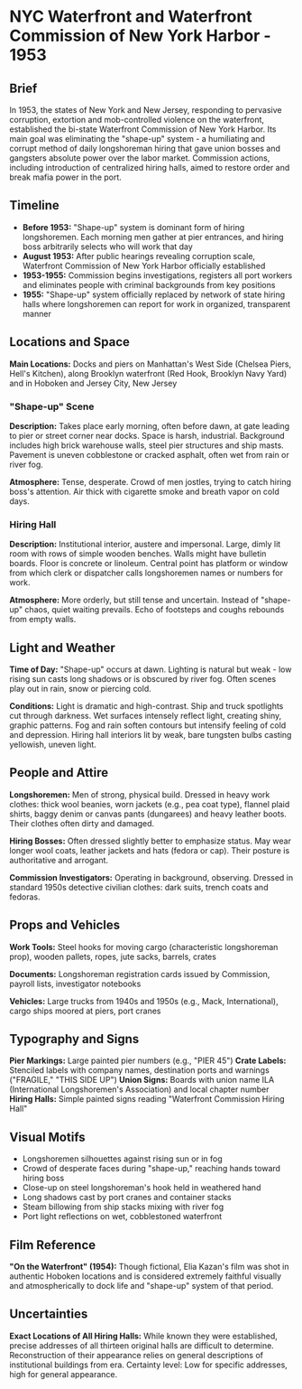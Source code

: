 # NYC Waterfront and Waterfront Commission of New York Harbor - 1953

## Brief
In 1953, the states of New York and New Jersey, responding to pervasive corruption, extortion and mob-controlled violence on the waterfront, established the bi-state Waterfront Commission of New York Harbor. Its main goal was eliminating the "shape-up" system - a humiliating and corrupt method of daily longshoreman hiring that gave union bosses and gangsters absolute power over the labor market. Commission actions, including introduction of centralized hiring halls, aimed to restore order and break mafia power in the port.

## Timeline
- **Before 1953:** "Shape-up" system is dominant form of hiring longshoremen. Each morning men gather at pier entrances, and hiring boss arbitrarily selects who will work that day
- **August 1953:** After public hearings revealing corruption scale, Waterfront Commission of New York Harbor officially established
- **1953-1955:** Commission begins investigations, registers all port workers and eliminates people with criminal backgrounds from key positions
- **1955:** "Shape-up" system officially replaced by network of state hiring halls where longshoremen can report for work in organized, transparent manner

## Locations and Space
**Main Locations:** Docks and piers on Manhattan's West Side (Chelsea Piers, Hell's Kitchen), along Brooklyn waterfront (Red Hook, Brooklyn Navy Yard) and in Hoboken and Jersey City, New Jersey

### "Shape-up" Scene
**Description:** Takes place early morning, often before dawn, at gate leading to pier or street corner near docks. Space is harsh, industrial. Background includes high brick warehouse walls, steel pier structures and ship masts. Pavement is uneven cobblestone or cracked asphalt, often wet from rain or river fog.

**Atmosphere:** Tense, desperate. Crowd of men jostles, trying to catch hiring boss's attention. Air thick with cigarette smoke and breath vapor on cold days.

### Hiring Hall
**Description:** Institutional interior, austere and impersonal. Large, dimly lit room with rows of simple wooden benches. Walls might have bulletin boards. Floor is concrete or linoleum. Central point has platform or window from which clerk or dispatcher calls longshoremen names or numbers for work.

**Atmosphere:** More orderly, but still tense and uncertain. Instead of "shape-up" chaos, quiet waiting prevails. Echo of footsteps and coughs rebounds from empty walls.

## Light and Weather
**Time of Day:** "Shape-up" occurs at dawn. Lighting is natural but weak - low rising sun casts long shadows or is obscured by river fog. Often scenes play out in rain, snow or piercing cold.

**Conditions:** Light is dramatic and high-contrast. Ship and truck spotlights cut through darkness. Wet surfaces intensely reflect light, creating shiny, graphic patterns. Fog and rain soften contours but intensify feeling of cold and depression. Hiring hall interiors lit by weak, bare tungsten bulbs casting yellowish, uneven light.

## People and Attire
**Longshoremen:** Men of strong, physical build. Dressed in heavy work clothes: thick wool beanies, worn jackets (e.g., pea coat type), flannel plaid shirts, baggy denim or canvas pants (dungarees) and heavy leather boots. Their clothes often dirty and damaged.

**Hiring Bosses:** Often dressed slightly better to emphasize status. May wear longer wool coats, leather jackets and hats (fedora or cap). Their posture is authoritative and arrogant.

**Commission Investigators:** Operating in background, observing. Dressed in standard 1950s detective civilian clothes: dark suits, trench coats and fedoras.

## Props and Vehicles
**Work Tools:** Steel hooks for moving cargo (characteristic longshoreman prop), wooden pallets, ropes, jute sacks, barrels, crates

**Documents:** Longshoreman registration cards issued by Commission, payroll lists, investigator notebooks

**Vehicles:** Large trucks from 1940s and 1950s (e.g., Mack, International), cargo ships moored at piers, port cranes

## Typography and Signs
**Pier Markings:** Large painted pier numbers (e.g., "PIER 45")
**Crate Labels:** Stenciled labels with company names, destination ports and warnings ("FRAGILE," "THIS SIDE UP")
**Union Signs:** Boards with union name ILA (International Longshoremen's Association) and local chapter number
**Hiring Halls:** Simple painted signs reading "Waterfront Commission Hiring Hall"

## Visual Motifs
- Longshoremen silhouettes against rising sun or in fog
- Crowd of desperate faces during "shape-up," reaching hands toward hiring boss
- Close-up on steel longshoreman's hook held in weathered hand
- Long shadows cast by port cranes and container stacks
- Steam billowing from ship stacks mixing with river fog
- Port light reflections on wet, cobblestoned waterfront

## Film Reference
**"On the Waterfront" (1954):** Though fictional, Elia Kazan's film was shot in authentic Hoboken locations and is considered extremely faithful visually and atmospherically to dock life and "shape-up" system of that period.

## Uncertainties
**Exact Locations of All Hiring Halls:** While known they were established, precise addresses of all thirteen original halls are difficult to determine. Reconstruction of their appearance relies on general descriptions of institutional buildings from era. Certainty level: Low for specific addresses, high for general appearance.